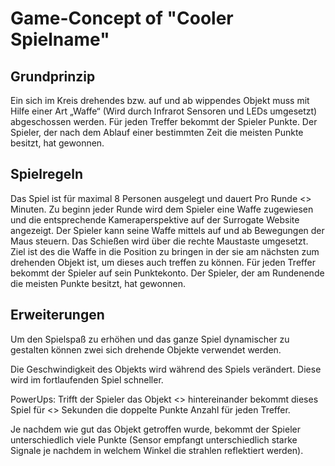 # Game-Concept of "Cooler Spielname"

## Grundprinzip

Ein sich im Kreis drehendes bzw. auf und ab wippendes Objekt muss mit Hilfe einer Art „Waffe“ (Wird durch Infrarot Sensoren und LEDs umgesetzt) abgeschossen werden. Für jeden Treffer bekommt der Spieler Punkte. Der Spieler, der nach dem Ablauf einer bestimmten Zeit die meisten Punkte besitzt, hat gewonnen.

## Spielregeln

Das Spiel ist für maximal 8 Personen ausgelegt und dauert Pro Runde <<x>> Minuten. Zu beginn jeder Runde wird dem Spieler eine Waffe zugewiesen und die entsprechende Kameraperspektive auf der Surrogate Website angezeigt. Der Spieler kann seine Waffe mittels auf und ab Bewegungen der Maus steuern. Das Schießen wird über die rechte Maustaste umgesetzt. Ziel ist des die Waffe in die Position zu bringen in der sie am nächsten zum drehenden Objekt ist, um dieses auch treffen zu können. Für jeden Treffer bekommt der Spieler auf sein Punktekonto. Der Spieler, der am Rundenende die meisten Punkte besitzt, hat gewonnen.

## Erweiterungen

Um den Spielspaß zu erhöhen und das ganze Spiel dynamischer zu gestalten können zwei sich drehende Objekte verwendet werden.

Die Geschwindigkeit des Objekts wird während des Spiels verändert. Diese wird im fortlaufenden Spiel schneller.

PowerUps: Trifft der Spieler das Objekt <<x>> hintereinander bekommt dieses Spiel für <<y>> Sekunden die doppelte Punkte Anzahl für jeden Treffer.

Je nachdem wie gut das Objekt getroffen wurde, bekommt der Spieler unterschiedlich viele Punkte (Sensor empfangt unterschiedlich starke Signale je nachdem in welchem Winkel die strahlen reflektiert werden).

